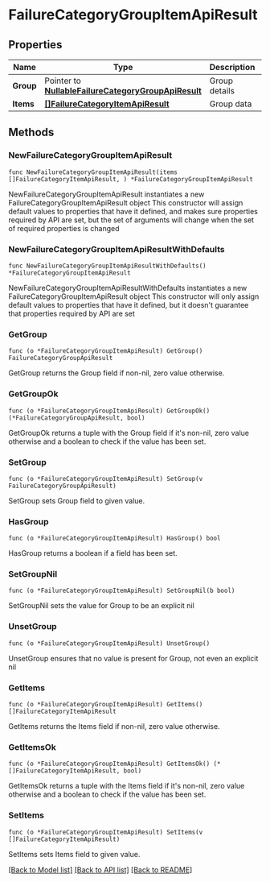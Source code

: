 # FailureCategoryGroupItemApiResult

## Properties

Name | Type | Description | Notes
------------ | ------------- | ------------- | -------------
**Group** | Pointer to [**NullableFailureCategoryGroupApiResult**](FailureCategoryGroupApiResult.md) | Group details | [optional] 
**Items** | [**[]FailureCategoryItemApiResult**](FailureCategoryItemApiResult.md) | Group data | 

## Methods

### NewFailureCategoryGroupItemApiResult

`func NewFailureCategoryGroupItemApiResult(items []FailureCategoryItemApiResult, ) *FailureCategoryGroupItemApiResult`

NewFailureCategoryGroupItemApiResult instantiates a new FailureCategoryGroupItemApiResult object
This constructor will assign default values to properties that have it defined,
and makes sure properties required by API are set, but the set of arguments
will change when the set of required properties is changed

### NewFailureCategoryGroupItemApiResultWithDefaults

`func NewFailureCategoryGroupItemApiResultWithDefaults() *FailureCategoryGroupItemApiResult`

NewFailureCategoryGroupItemApiResultWithDefaults instantiates a new FailureCategoryGroupItemApiResult object
This constructor will only assign default values to properties that have it defined,
but it doesn't guarantee that properties required by API are set

### GetGroup

`func (o *FailureCategoryGroupItemApiResult) GetGroup() FailureCategoryGroupApiResult`

GetGroup returns the Group field if non-nil, zero value otherwise.

### GetGroupOk

`func (o *FailureCategoryGroupItemApiResult) GetGroupOk() (*FailureCategoryGroupApiResult, bool)`

GetGroupOk returns a tuple with the Group field if it's non-nil, zero value otherwise
and a boolean to check if the value has been set.

### SetGroup

`func (o *FailureCategoryGroupItemApiResult) SetGroup(v FailureCategoryGroupApiResult)`

SetGroup sets Group field to given value.

### HasGroup

`func (o *FailureCategoryGroupItemApiResult) HasGroup() bool`

HasGroup returns a boolean if a field has been set.

### SetGroupNil

`func (o *FailureCategoryGroupItemApiResult) SetGroupNil(b bool)`

 SetGroupNil sets the value for Group to be an explicit nil

### UnsetGroup
`func (o *FailureCategoryGroupItemApiResult) UnsetGroup()`

UnsetGroup ensures that no value is present for Group, not even an explicit nil
### GetItems

`func (o *FailureCategoryGroupItemApiResult) GetItems() []FailureCategoryItemApiResult`

GetItems returns the Items field if non-nil, zero value otherwise.

### GetItemsOk

`func (o *FailureCategoryGroupItemApiResult) GetItemsOk() (*[]FailureCategoryItemApiResult, bool)`

GetItemsOk returns a tuple with the Items field if it's non-nil, zero value otherwise
and a boolean to check if the value has been set.

### SetItems

`func (o *FailureCategoryGroupItemApiResult) SetItems(v []FailureCategoryItemApiResult)`

SetItems sets Items field to given value.



[[Back to Model list]](../README.md#documentation-for-models) [[Back to API list]](../README.md#documentation-for-api-endpoints) [[Back to README]](../README.md)


